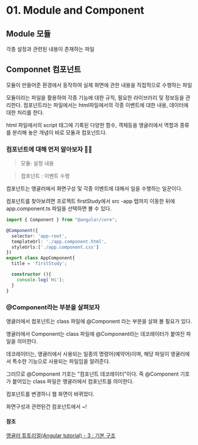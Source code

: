 # 01. Module and Component

## Module 모듈
각종 설정과 관련된 내용이 존재하는 파일

## Componnet 컴포넌트
모듈이 만들어준 환경에서 동작하여 실제 화면에 관한 내용을 직접적으로 수행하는 파일

모듈이라는 파일을 활용하여 각종 기능에 대한 규칙, 필요한 라이브러리 및 정보등을 관리한다.
컴포넌트라는 파일에서는 html파일에서의 각종 이벤트에 대한 내용, 데이터에 대한 처리를 한다. 

html 파일에서의 script 태그에 기록된 다양한 함수, 객체등을 앵귤러에서 역할과 종류를 분리해 놓은 개념이 바로 모듈과 컴포넌트다.

### 컴포넌트에 대해 먼저 알아보자 🏃‍♂️

> 모듈: 설정 내용

> 컴포넌트 : 이벤트 수행 

컴포넌트는 앵귤러에서 화면구성 및 각종 이벤트에 대해서 일을 수행하는 일꾼이다. 

컴포넌트를 찾아보려면 프로젝트 firstStudy에서 src -app 탭까지 이동한 뒤에 app.component.ts 파일을 선택하면 볼 수 있다. 

```typescript
import { Component } from "@angular/core";

@Component({
  selector: 'app-root',
  templateUrl: './app.component.html',
  styleUrls:['./app.component.css']
})
export class AppComponent{
  title = 'firstStudy';

  constructor (){
    console.log('Hi');
  }
}
```
### @Component라는 부분을 살펴보자 
앵귤러에서 컴포넌트는 class 파일에 @Component 라는 부분을 살펴 볼 필요가 있다. 

앵귤러에서 Component는 class 파일에 @Component라는 데코레이터가 붙여진 파일을 의미한다. 

데코레이터는, 앵귤러에서 사용되는 일종의 명령어(예약어)이며, 해당 파일이 앵귤러에서 특수한 기능으로 사용되는 파일임을 알려준다. 

그러므로 @Component 기호는 "컴포넌트 데코레이터"이다. 
즉 @Component 기호가 붙어있는 class 파일은 앵귤러에서 컴포넌트를 의미한다. 

컴포넌트를 변경하니 웹 화면이 바뀌었다. 

화면구성과 관련된건 컴포넌트에서 ~!

#### 참조
[앵귤러 튜토리얼(Angular tutorial) - 3 : 기본 구조](https://lts0606.tistory.com/331?category=775312)